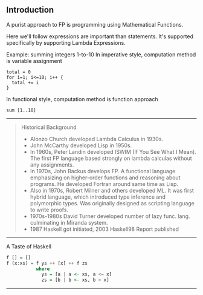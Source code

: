 ## Introduction

A purist approach to FP is programming using Mathematical Functions.

Here we'll follow expressions are important than statements. It's supported specifically by supporting Lambda Expressions.

Example: summing integers 1-to-10
In imperative style, computation method is variable assignment
```
total = 0
for i=1; i<=10; i++ {
  total += i
}
```

In functional style, computation method is function approach
```
sum [1..10]
```
---

> Historical Background
> * Alonzo Church developed Lambda Calculus in 1930s.
> * John McCarthy developed Lisp in 1950s.
> * In 1960s, Peter Landin developed ISWIM (If You See What I Mean). The first FP language based strongly on lambda calculas without any assignments.
> * In 1970s, John Backus develops FP. A functional language emphasizing on higher-order functions and reasoning about programs. He developed Fortran around same time as Lisp.
> * Also in 1970s, Robert Milner and others developed ML. It was first hybrid language, which introduced type inference and polymorphic types. Was originally designed as scripting language to write proofs.
> * 1970s-1980s David Turner developed number of lazy func. lang. culminating in Miranda system.
> * 1987 Haskell got initiated, 2003 Haskell98 Report published

---

A Taste of Haskell

```QuickSort.hs
f [] = []
f (x:xs) = f ys ++ [x] ++ f zs
           where
             ys = [a | a <- xs, a <= x]
             zs = [b | b <- xs, b > x]
```

---

